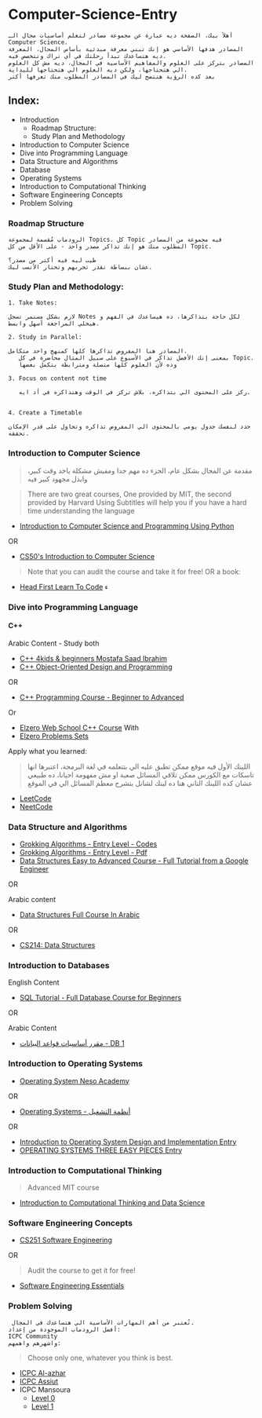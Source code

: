 # Computer-Science-Entry 

    أهلاً بيك، الصفحة ديه عبارة عن مجموعة مصادر لتعلم أساسيات مجال الـ Computer Science. 
    المصادر هدفها الأساسي هو إنك تبني معرفة مبدئية بأساس المجال، المعرفة ديه هتساعدك تبدأ رحلتك في أي تراك وتتخصص فيه.
    المصادر بتركز على العلوم والمفاهيم الأساسية في المجال، ديه مش كل العلوم الي هتحتاجها، ولكن ديه العلوم الي هتحتاجها للبداية.
    بعد كده الرؤية هتتضح ليك في المصادر المطلوب منك تعرفها أكتر

## Index:
- Introduction
  - Roadmap Structure:
  - Study Plan and Methodology
- Introduction to Computer Science
- Dive into Programming Language
- Data Structure and Algorithms
- Database
- Operating Systems 
- Introduction to Computational Thinking  
- Software Engineering Concepts
- Problem Solving

### Roadmap Structure
    الرودماب مُقسمة لمجموعة Topics، كل Topic فيه مجموعة من المصادر
    المطلوب منك هو إنك تذاكر مصدر واحد - على الأقل من كل Topic.
    
    طيب ليه فيه أكتر من مصدر؟
    عشان ببساطة تقدر تجربهم وتختار الأنسب ليك.
### Study Plan and Methodology:
    1. Take Notes:
      
    لازم بشكل مستمر تسجل Notes لكل حاجة بتذاكرها، ده هيساعدك في الفهم و هيخلي المراجعة أسهل وابسط.
    
    2. Study in Parallel:
     
    المصادر هنا المفروض تذاكرها كلها كمنهج واحد متكامل.
       بمعنى إنك الأفضل تذاكر في الأسبوع على سبيل المثال محاضرة في كل Topic.
       وده لأن العلوم كلها متصلة ومترابطة بتكمل بعضها
    
    3. Focus on content not time
    
       ركز على المحتوى الي بتذاكره، بلاش تركز في الوقت وهتذاكره في أد ايه.
    
    
    4. Create a Timetable
      
    حدد لنفسك جدول يومي بالمحتوى الي المفروض تذاكره وتحاول على قدر الإمكان تحققه.

### Introduction to Computer Science

>    مقدمة عن المجال بشكل عام، الجزء ده مهم جدا ومفيش مشكلة ياخد وقت كبير، وابذل مجهود كبير فيه

> There are two great courses, One provided by MIT, the second provided by Harvard
> Using Subtitles will help you if you have a hard time understanding the language
- [Introduction to Computer Science and Programming Using Python](https://www.edx.org/course/introduction-to-computer-science-and-programming-7)

OR

- [CS50's Introduction to Computer Science](https://www.edx.org/course/introduction-computer-science-harvardx-cs50x)
> Note that you can audit the course and take it for free!
OR a book:

- [Head First Learn To Code](https://github.com/nguyenhoang4875/MyBooksForCode/blob/master/Common_Books/Head_first_series/Head%20First%20Learn%20to%20Code.pdf)
ء

### Dive into Programming Language

#### C++ 
Arabic Content - Study both
-  [C++ 4kids & beginners Mostafa Saad Ibrahim](https://www.youtube.com/playlist?list=PLPt2dINI2MIbwnEoeHZnUHeUHjTd8x4F3)
-  [C++ Object-Oriented Design and Programming](https://www.youtube.com/playlist?list=PLPt2dINI2MIbMba7tpx3qvmgOsDlpITwG)

OR

- [C++ Programming Course - Beginner to Advanced](https://www.youtube.com/watch?v=8jLOx1hD3_o)

Or

- [Elzero Web School C++ Course](https://youtube.com/playlist?list=PLDoPjvoNmBAwy-rS6WKudwVeb_x63EzgS)
With
- [Elzero Problems Sets](https://youtube.com/playlist?list=PLDoPjvoNmBAyX4CCOP--TR36SfD5g7gru) 
  
Apply what you learned:
> اللينك الأول فيه موقع ممكن تطبق عليه الي بتتعلمه في لغة البرمجة، اعتبرها انها تاسكات مع الكورس
> ممكن تلاقي المسائل صعبة او مش مفهومة احيانا، ده طبيعي عشان كده اللينك التاني هنا ده لينك لشانل بتشرح معظم المسائل الي في الموقع

- [LeetCode](https://leetcode.com/)
- [NeetCode](https://www.youtube.com/@NeetCode/playlists)


### Data Structure and Algorithms

- [Grokking Algorithms - Entry Level - Codes](https://github.com/egonSchiele/grokking_algorithms)
- [Grokking Algorithms - Entry Level - Pdf](https://edu.anarcho-copy.org/Algorithm/grokking-algorithms-illustrated-programmers-curious.pdf)
- [Data Structures Easy to Advanced Course - Full Tutorial from a Google Engineer](https://www.youtube.com/watch?v=RBSGKlAvoiM)

OR

Arabic content
- [Data Structures Full Course In Arabic](https://www.youtube.com/playlist?list=PLPt2dINI2MIZX2EtY81WI-lDkvhKziLKM)

OR

- [CS214: Data Structures](https://www.youtube.com/playlist?list=PLoK2Lr1miEm-5zCzKE8siQezj9rvQlnca)

### Introduction to Databases

English Content
-  [SQL Tutorial - Full Database Course for Beginners](https://www.youtube.com/watch?v=HXV3zeQKqGY)

OR

Arabic Content
-  [مقرر أساسيات قواعد البيانات - DB 1](https://www.youtube.com/playlist?list=PL37D52B7714788190)

### Introduction to Operating Systems

- [Operating System Neso Academy](https://www.youtube.com/playlist?list=PLBlnK6fEyqRiVhbXDGLXDk_OQAeuVcp2O)

OR


- [Operating Systems - أنظمة التشغيل](https://www.youtube.com/playlist?list=PLxIvc-MGOs6ib0oK1z9C46DeKd9rRcSMY)

OR

-  [Introduction to Operating System Design and Implementation Entry](https://www.springer.com/gp/book/9781846288425)
-  [OPERATING SYSTEMS THREE EASY PIECES Entry](https://pages.cs.wisc.edu/~remzi/OSTEP/)


### Introduction to Computational Thinking

> Advanced MIT course

- [Introduction to Computational Thinking and Data Science](https://www.edx.org/course/introduction-to-computational-thinking-and-data-4)

### Software Engineering Concepts
- [CS251 Software Engineering](https://www.youtube.com/playlist?list=PLsnvpvHuTUbC-yJkvcf-Stp_kLwfesnn-)

OR
> Audit the course to get it for free!

- [Software Engineering Essentials](https://www.edx.org/course/software-engineering-essentials)


### Problem Solving
     تُعتبر من أهم المهارات الأساسية الي هتساعدك في المجال.
    أفضل الرودماب الموجودة من إعداد:
    ICPC Community
    واشهرهم واهمهم:

> Choose only one, whatever you think is best.
- [ICPC Al-azhar](https://sites.google.com/view/azharicpc/training-plans/level-1-training21)
- [ICPC Assiut](https://docs.google.com/spreadsheets/d/1EbbsotAwb0zuuwxyzs8l2qh8twqw-sNcNbAjCK1kXaE/edit?usp=drivesdk)
- ICPC Mansoura
  -  [Level 0](https://docs.google.com/spreadsheets/d/1nwNw03gRP87ni7-ZH3JJsMGa9bt3URNLGe_osv8zdtM/edit?usp=drivesdk)
  - [Level 1](https://docs.google.com/spreadsheets/d/1lspiEG_XNOeVcMcAl1cpJ3aBldEKkmedVQ-eEdI28sE/edit?usp=drivesdk)

